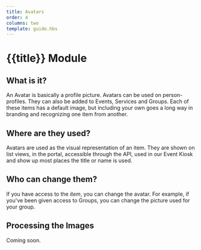 ```yaml
---
title: Avatars
order: 4
columns: two
template: guide.hbs
---
```


# {{title}} Module   
  
## What is it?  
An Avatar is basically a profile picture. Avatars can be used on person-profiles. They can also be added to Events, Services and Groups. Each of these items has a default image, but including your own goes a long way in branding and recognizing one item from another.  

## Where are they used?  
Avatars are used as the visual representation of an item. They are shown on list views, in the portal, accessible through the API, used in our Event Kiosk and show up most places the title or name is used.

## Who can change them?  
If you have access to the *item*, you can change the avatar. For example, if you've been given access to Groups, you can change the picture used for your group. 

## Processing the Images  
Coming soon.  
